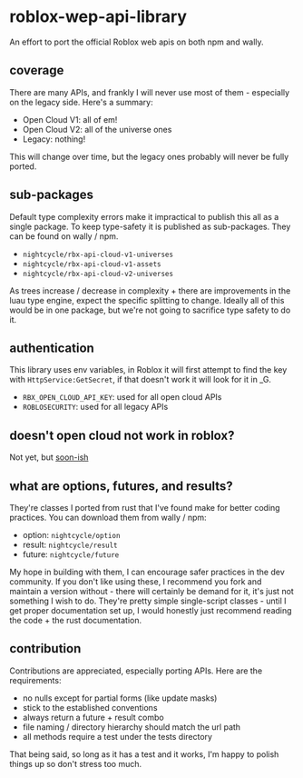 # roblox-wep-api-library

An effort to port the official Roblox web apis on both npm and wally.

## coverage

There are many APIs, and frankly I will never use most of them - especially on the legacy side. Here's a summary:

- Open Cloud V1: all of em!
- Open Cloud V2: all of the universe ones
- Legacy: nothing!

This will change over time, but the legacy ones probably will never be fully ported.

## sub-packages

Default type complexity errors make it impractical to publish this all as a single package. To keep type-safety it is published as sub-packages. They can be found on wally / npm.

- `nightcycle/rbx-api-cloud-v1-universes`
- `nightcycle/rbx-api-cloud-v1-assets`
- `nightcycle/rbx-api-cloud-v2-universes`

As trees increase / decrease in complexity + there are improvements in the luau type engine, expect the specific splitting to change. Ideally all of this would be in one package, but we're not going to sacrifice type safety to do it.

## authentication

This library uses env variables, in Roblox it will first attempt to find the key with `HttpService:GetSecret`, if that doesn't work it will look for it in _G.

- `RBX_OPEN_CLOUD_API_KEY`: used for all open cloud APIs
- `ROBLOSECURITY`: used for all legacy APIs

## doesn't open cloud not work in roblox?

Not yet, but [soon-ish](https://devforum.roblox.com/t/use-open-cloud-via-httpservice-without-proxies-alpha-launch/3587807)

## what are options, futures, and results?

They're classes I ported from rust that I've found make for better coding practices. You can download them from wally / npm:

- option: `nightcycle/option`
- result: `nightcycle/result`
- future: `nightcycle/future`

My hope in building with them, I can encourage safer practices in the dev community. If you don't like using these, I recommend you fork and maintain a version without - there will certainly be demand for it, it's just not something I wish to do. They're pretty simple single-script classes - until I get proper documentation set up, I would honestly just recommend reading the code + the rust documentation.

## contribution

Contributions are appreciated, especially porting APIs. Here are the requirements:

- no nulls except for partial forms (like update masks)
- stick to the established conventions
- always return a future + result combo
- file naming / directory hierarchy should match the url path
- all methods require a test under the tests directory

That being said, so long as it has a test and it works, I'm happy to polish things up so don't stress too much.